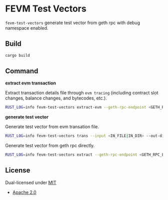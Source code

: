 # FEVM Test Vectors

`fevm-test-vectors` generate test vector from geth rpc with debug namespace enabled.

## Build

``` bash
cargo build
```

## Command

**extract evm transaction**

Extract transaction details file through `evm tracing` (including contract slot changes, balance changes, and bytecodes, etc.).

``` bash
RUST_LOG=info fevm-test-vectors extract-evm --geth-rpc-endpoint <GETH_RPC_ENDPOINT> --tx-hash <TX_HASH> --out-dir <OUT_DIR> 
```

**generate test vector**

Generate test vector from evm transation file.

``` bash
RUST_LOG=info fevm-test-vectors trans --input <IN_FILE|IN_DIR> --out-dir <OUT_DIR>
```

Generate test vector from geth rpc directly.

``` bash
RUST_LOG=info fevm-test-vectors extract --geth-rpc-endpoint <GETH_RPC_ENDPOINT> --tx-hash <TX_HASH> --out-dir <OUT_DIR>
```

## License

Dual-licensed under [MIT](https://github.com/froghub-io/fevm-test-vectors/blob/main/LICENSE-MIT)

+ [Apache 2.0](https://github.com/froghub-io/fevm-test-vectors/blob/main/LICENSE-APACHE)
